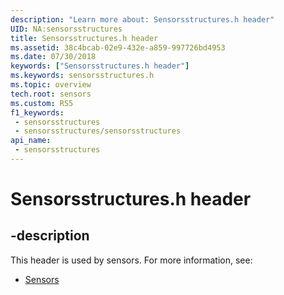 ```yaml
---
description: "Learn more about: Sensorsstructures.h header"
UID: NA:sensorsstructures
title: Sensorsstructures.h header
ms.assetid: 38c4bcab-02e9-432e-a859-997726bd4953
ms.date: 07/30/2018
keywords: ["Sensorsstructures.h header"]
ms.keywords: sensorsstructures.h
ms.topic: overview
tech.root: sensors
ms.custom: RS5
f1_keywords:
 - sensorsstructures
 - sensorsstructures/sensorsstructures
api_name:
 - sensorsstructures
---
```


# Sensorsstructures.h header


## -description

This header is used by sensors. For more information, see:

- [Sensors](../_sensors/index.md)

